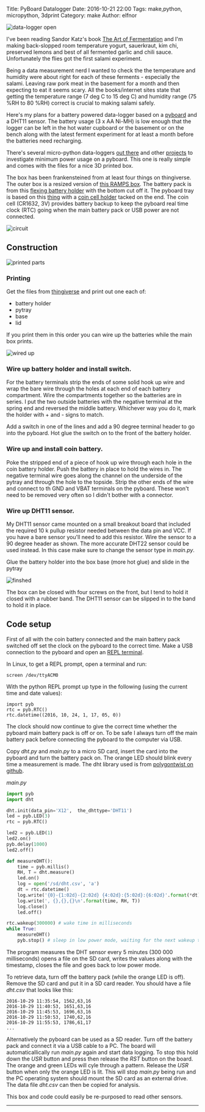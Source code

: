 Title: PyBoard Datalogger
Date: 2016-10-21 22:00
Tags: make,python, micropython, 3dprint
Category: make
Author: elfnor

![data-logger open](./images/data_logger_open.JPG)

I've been reading Sandor Katz's book [The Art of Fermentation](http://www.wildfermentation.com/the-art-of-fermentation/) and I'm making back-slopped room temperature yogurt, sauerkraut, kim chi, preserved lemons and best of all fermented garlic and chili sauce. Unfortunately the flies got the first salami experiment. 

Being a data measurement nerd I wanted to check the the temperature and humidity were about right for each of these ferments - especially the salami. Leaving raw pork meat in the basement for a month and then expecting to eat it seems scary. All the books/internet sites state that getting the temperature range (7 deg C to 15 deg C) and humidity range (75 %RH to 80 %RH) correct is crucial to making salami safely. 

Here's my plans for a battery powered data-logger based on a [pyboard](https://store.micropython.org/#/store) and a DHT11 sensor. The battery usage (3 x AA Ni-MH) is low enough that the logger can be left in the hot water cupboard or the basement or on the bench along with the latest ferment experiment for at least a month before the batteries need recharging.

There's several micro-python data-loggers [out there](http://wiki.micropython.org/SDdatalogger) and other [projects](https://github.com/peterhinch/micropython-micropower) to investigate minimum power usage on a pyboard. This one is really simple and comes with the files for a nice 3D printed box.

The box has been frankensteined from at least four things on thingiverse. The outer box is a resized version of [this RAMPS box](http://www.thingiverse.com/make:75833). The battery pack is from this [flexing battery holder](http://www.thingiverse.com/thing:456900) with the bottom cut off it. The pyboard tray is based on this [thing](http://www.thingiverse.com/thing:1373291) with a [coin cell holder](http://www.thingiverse.com/thing:267438) tacked on the end. The coin cell (CR1632, 3V) provides battery backup to keep the pyboard real time clock (RTC) going when the main battery pack or USB power are not connected.



![circuit](./images/datalogger_circuit.png)



## Construction

![printed parts](./images/data_logger_prints.JPG)

### Printing

Get the files from [thingiverse](http://www.thingiverse.com/thing:1857224) and print out one each of:  

*  battery holder
*  pytray
*  base
*  lid
        
If you print them in this order you can wire up the batteries while the main box prints. 

![wired up](./images/data_logger_innards.JPG)

### Wire up battery holder and install switch.

For the battery terminals strip the ends of some solid hook up wire and wrap the bare wire through the holes at each end of each battery compartment. Wire the compartments together so the batteries are in series. I put the two outside batteries with the negative terminal at the spring end and reversed the middle battery. Whichever way you do it, mark the holder with + and - signs to match.

Add a switch in one of the lines and add a 90 degree terminal header to go into the pyboard. Hot glue the switch on to the front of the battery holder.

### Wire up and install coin battery.

Poke the stripped end of a piece of hook up wire through each hole in the coin battery holder. Push the battery in place to hold the wires in. The negative terminal wire goes along the channel on the underside of the pytray and through the hole to the topside. Strip the other ends of the wire and connect to th GND and VBAT terminals on the pyboard. These won't need to be removed very often so I didn't bother with  a connector.

### Wire up DHT11 sensor.

My DHT11 sensor came mounted on a small breakout board that included the required 10 k pullup resistor needed between the data pin and VCC. If you have a bare sensor you'll need to add this resistor. Wire the sensor to a 90 degree header as shown. The more accurate DHT22 sensor could be used instead. In this case make sure to change the sensor type in *main.py*.

Glue the battery holder into the box base (more hot glue) and slide in the pytray

![finshed](./images/data_logger_closed.JPG)

The box can be closed with four screws on the front, but I tend to hold it closed with a rubber band. The DHT11 sensor can be slipped in to the band to hold it in place.

## Code setup

First of all with the coin battery connected and the main battery pack switched off set the clock on the pyboard to the correct time. Make a  USB connection to the pyboard and open an [REPL terminal](http://docs.micropython.org/en/latest/pyboard/pyboard/tutorial/repl.html). 

In Linux, to get a REPL prompt, open a terminal and run:

```
screen /dev/ttyACM0
```

With the python REPL prompt up type in the following (using the current time and date values):

```
import pyb
rtc = pyb.RTC()
rtc.datetime((2016, 10, 24, 1, 17, 05, 0)) 
```

The clock should now continue to give the correct time whether the pyboard main battery pack is off or on. To be safe I always turn off the main battery pack before connecting the pyboard to the computer via USB. 

Copy *dht.py* and *main.py* to a micro SD card, insert the card into the pyboard and turn the battery pack on. The orange LED should blink every time a measurement is made. The dht library used is from [polygontwist on github](https://github.com/polygontwist/uPython-DHT22).


*main.py*  
```python
import pyb
import dht

dht.init(data_pin='X12',  the_dhttype='DHT11')
led = pyb.LED(3)
rtc = pyb.RTC()

led2 = pyb.LED(1)
led2.on()
pyb.delay(1000)
led2.off()

def measureDHT():
    time = pyb.millis()                            
    RH, T = dht.measure()
    led.on()
    log = open('/sd/dht.csv', 'a')
    dt = rtc.datetime()
    log.write('{0}-{1:02d}-{2:02d} {4:02d}:{5:02d}:{6:02d}'.format(*dt))
    log.write(', {},{},{}\n'.format(time, RH, T))
    log.close() 
    led.off()

rtc.wakeup(300000) # wake time in milliseconds
while True:
    measureDHT()
    pyb.stop() # sleep in low power mode, waiting for the next wakeup trigger
```

The program measures the DHT sensor every 5 minutes (300 000 milliseconds) opens a file on the SD card, writes the values along with the timestamp, closes the file and goes back to low power mode. 


To retrieve data, turn off the battery pack (while the orange LED is off). Remove the SD card and put it in a SD card reader. You should have a file *dht.csv* that looks like this:

```
2016-10-29 11:35:54, 1562,63,16
2016-10-29 11:40:53, 1651,63,16
2016-10-29 11:45:53, 1696,63,16
2016-10-29 11:50:53, 1740,62,16
2016-10-29 11:55:53, 1786,61,17
...

```

Alternatively the pyboard can be used as a SD reader. Turn off the battery pack and connect it via a USB cable to a PC. The board will automaticallically run *main.py* again and start data logging. To stop this hold down the *USR* button and press then release the  *RST* button on the board. The orange and green LEDs will cyle through a pattern. Release the *USR* button when only the orange LED is lit. This will stop *main.py* being run and the PC operating system should mount the SD card as an external drive.  The data file *dht.csv* can then be copied for analysis.

This box and code could easily be re-purposed to read other sensors.

-----------------------------        



